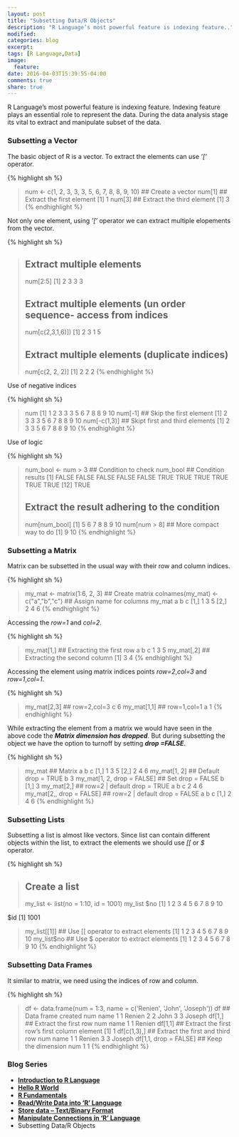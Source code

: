 ```yaml
---
layout: post
title: "Subsetting Data/R Objects"
description: "R Language’s most powerful feature is indexing feature.."
modified:
categories: blog
excerpt:
tags: [R Language,Data]
image:
  feature:
date: 2016-04-03T15:39:55-04:00
comments: true
share: true
---
```


R Language’s most powerful feature is indexing feature. Indexing feature plays an essential role to represent the data. During the data analysis stage its vital to extract and manipulate subset of the data.

### Subsetting a Vector

The basic object of R is a vector. To extract the elements can use _’[’_ operator. 

{% highlight sh %}
> num <- c(1, 2, 3, 3, 3, 5, 6, 7, 8, 8, 9, 10) ## Create a vector
> num[1] ## Extract the first element 
[1] 1
> num[3] ## Extract the third element 
[1] 3
{% endhighlight %}

Not only one element, using _’[’_ operator we can extract multiple elopements from the vector.

{% highlight sh %}
> ## Extract multiple elements
> num[2:5] 
[1] 2 3 3 3
> ## Extract multiple elements (un order sequence- access from indices
> num[c(2,3,1,6)])
[1] 2 3 1 5
> ## Extract multiple elements (duplicate indices)
> num[c(2, 2, 2)] 
[1] 2 2 2
{% endhighlight %}

Use of negative indices 

{% highlight sh %}
> num
 [1]  1  2  3  3  3  5  6  7  8  8  9 10
> num[-1] ## Skip the first element
 [1]  2  3  3  3  5  6  7  8  8  9 10
> num[-c(1,3)] ## Skipt first and third elements
 [1]  2  3  3  5  6  7  8  8  9 10
{% endhighlight %}

Use of logic

{% highlight sh %}
> num_bool <- num > 3 ## Condition to check 
> num_bool ## Condition results 
 [1] FALSE FALSE FALSE FALSE FALSE  TRUE  TRUE  TRUE  TRUE  TRUE  TRUE
[12]  TRUE
> ## Extract the result adhering to the condition
> num[num_bool] 
[1]  5  6  7  8  8  9 10
> num[num > 8] ## More compact way to do
[1]  9 10
{% endhighlight %}

### Subsetting a Matrix

Matrix can be subsetted in the usual way with their row and column indices.

{% highlight sh %}
> my_mat <- matrix(1:6, 2, 3) ## Create matrix
> colnames(my_mat) <- c("a","b","c") ## Assign name for columns 
> my_mat
     a b c
[1,] 1 3 5
[2,] 2 4 6
{% endhighlight %}

Accessing the _row=1_ and _col=2_.

{% highlight sh %}
> my_mat[1,] ## Extracting the first row
a b c 
1 3 5 
> my_mat[,2] ## Extracting the second column
[1] 3 4
{% endhighlight %}

Accessing the element using matrix indices points _row=2_,_col=3_ and _row=1_,_col=1_.

{% highlight sh %}
> my_mat[2,3] ## row=2,col=3 
c 
6 
> my_mat[1,1] ## row=1,col=1 
a 
1
{% endhighlight %}

While extracting the element from a matrix we would have seen in the above code the _**Matrix dimension has dropped**_. But during subsetting the object we have the option to turnoff by setting _**drop =FALSE**_.

{% highlight sh %}
> my_mat ## Matrix
     a b c
[1,] 1 3 5
[2,] 2 4 6
> my_mat[1, 2] ## Default drop = TRUE
b 
3 
> my_mat[1, 2, drop = FALSE] ## Set drop = FALSE
     b
[1,] 3
> my_mat[2,] ## row=2 | default drop = TRUE
a b c 
2 4 6 
> my_mat[2,, drop = FALSE] ## row=2 | default drop = FALSE
     a b c
[1,] 2 4 6
{% endhighlight %}

### Subsetting Lists 

Subsetting a list is almost like vectors. Since list can contain different objects within the list, to extract the elements we should use _[[_ or _$_ operator.

{% highlight sh %}
> ## Create a list
> my_list <- list(no = 1:10, id = 1001)
> my_list
$no
 [1]  1  2  3  4  5  6  7  8  9 10

$id
[1] 1001

> my_list[[1]] ## Use [[ operator to extract elements
 [1]  1  2  3  4  5  6  7  8  9 10
> my_list$no ## Use $ operator to extract elements
 [1]  1  2  3  4  5  6  7  8  9 10
{% endhighlight %}

### Subsetting Data Frames

It similar to matrix, we need using the indices of row and column.

{% highlight sh %}
> df <- data.frame(num = 1:3, name = c('Renien', 'John', 'Joseph'))
> df ## Data frame created
  num   name
1   1 Renien
2   2   John
3   3 Joseph
> df[1,] ## Extract the first row
  num   name
1   1 Renien
> df[1,1] ## Extract the first row’s first column element 
[1] 1
> df[c(1,3),]	## Extract the first and third row
  num   name
1   1 Renien
3   3 Joseph
> df[1,1, drop = FALSE] ## Keep the dimension
  num
1   1
{% endhighlight %}

### Blog Series
* [**Introduction to R Language**](/articles/introduction-to-r-language/)
* [**Hello R World**](/blog/hello-r-world/)
* [**R Fundamentals**](/blog/r-fundamentals/)
* [**Read/Write Data into ‘R’ Language**](/blog/read-write-data/)
* [**Store data – Text/Binary Format**](/blog/store-data/)
* [**Manipulate Connections in ‘R’ Language**](/blog/connections/)
* Subsetting Data/R Objects
